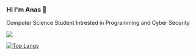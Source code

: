 ### Hi I'm Anas 👋


Computer Science Student Intrested in Programming and Cyber Security

![](https://komarev.com/ghpvc/?username=7imye&color=blue)

[![Top Langs](https://github-readme-stats.vercel.app/api/top-langs/7imy)](https://github.com/anuraghazra/github-readme-stats)
